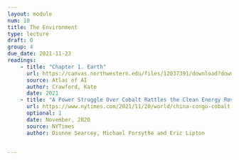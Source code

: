 ```yaml
---
layout: module
num: 10
title: The Environment
type: lecture
draft: 0
group: 4
due_date: 2021-11-23
readings:
    - title: "Chapter 1. Earth"
      url: https://canvas.northwestern.edu/files/12037391/download?download_frd=1
      source: Atlas of AI
      author: Crawford, Kate 
      date: 2021
    - title: "A Power Struggle Over Cobalt Rattles the Clean Energy Revolution"
      url: https://www.nytimes.com/2021/11/20/world/china-congo-cobalt.html
      optional: 1
      date: November, 2020
      source: NYTimes
      author: Dionne Searcey, Michael Forsythe and Eric Lipton
     

---
```


